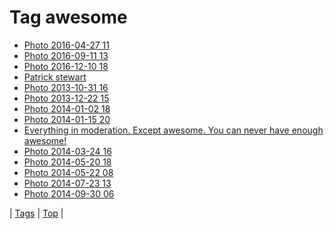 <!--
title: Tag awesome
date: 2020-06-28T15:26:58.713Z
tags:
-->
# Tag awesome

 * [Photo 2016-04-27 11](143476961399.md)
 * [Photo 2016-09-11 13](150258944456.md)
 * [Photo 2016-12-10 18](154295239633.md)
 * [Patrick stewart](65438750286.md)
 * [Photo 2013-10-31 16](65619890611.md)
 * [Photo 2013-12-22 15](70788664660.md)
 * [Photo 2014-01-02 18](71982150708.md)
 * [Photo 2014-01-15 20](73438780867.md)
 * [Everything in moderation. Except awesome. You can never have enough awesome!](74876628630.md)
 * [Photo 2014-03-24 16](80582085020.md)
 * [Photo 2014-05-20 18](86327605189.md)
 * [Photo 2014-05-22 08](86488263085.md)
 * [Photo 2014-07-23 13](92629753764.md)
 * [Photo 2014-09-30 06](98791711784.md)

| [Tags](tags.md) | [Top](index.md) |
